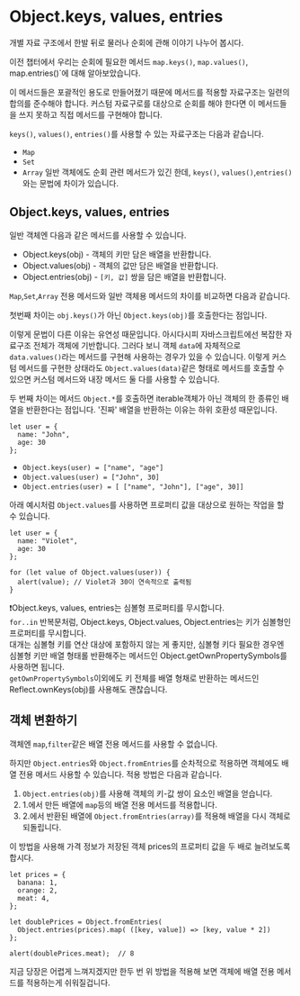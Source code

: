 # Object.keys, values, entries

개별 자료 구조에서 한발 뒤로 물러나 순회에 관해 이야기 나누어 봅시다.   
   
이전 챕터에서 우리는 순회에 필요한 메서드 `map.keys()`, `map.values()`, map.entries()`에 대해 알아보았습니다.   
   
이 메서드들은 포괄적인 용도로 만들어졌기 때문에 메서드를 적용할 자료구조는 일련의 합의를 준수해야 합니다. 커스텀 자료구로를 대상으로 순회를 해야 한다면 이 메서드들을 쓰지 못하고 직접 메서드를 구현해야 합니다.   
   
`keys()`, `values()`, `entries()`를 사용할 수 있는 자료구조는 다음과 같습니다.
- `Map`
- `Set`
- `Array`
일반 객체에도 순회 관련 메서드가 있긴 한데, `keys()`, `values()`,`entries()`와는 문법에 차이가 있습니다.


## Object.keys, values, entries

일반 객체엔 다음과 같은 메서드를 사용할 수 있습니다.
- Object.keys(obj) - 객체의 키만 담은 배열을 반환합니다.
- Object.values(obj) - 객체의 값만 담은 배열을 반환합니다.
- Object.entries(obj) - `[키, 값]` 쌍을 담은 배열을 반환합니다.

`Map`,`Set`,`Array` 전용 메서드와 일반 객체용 메서드의 차이를 비교하면 다음과 같습니다.   
   
첫번째 차이는 `obj.keys()`가 아닌 `Object.keys(obj)`를 호출한다는 점입니다.   
   
이렇게 문법이 다른 이유는 유연성 때문입니다. 아시다시피 자바스크립트에선 복잡한 자료구조 전체가 객체에 기반합니다. 그러다 보니 객체 `data`에 자체적으로 `data.values()`라는 메서드를 구현해 사용하는 경우가 있을 수 있습니다. 이렇게 커스텀 메서드를 구현한 상태라도 `Object.values(data)`같은 형태로 메서드를 호출할 수 있으면 커스텀 메서드와 내장 메서드 둘 다를 사용할 수 있습니다.   
   
두 번째 차이는 메서드 `Object.*`를 호출하면 iterable객체가 아닌 객체의 한 종류인 배열을 반환한다는 점입니다. '진짜' 배열을 반환하는 이유는 하위 호환성 때문입니다.
```
let user = {
  name: "John",
  age: 30
};
```
- `Object.keys(user) = ["name", "age"]`
- `Object.values(user) = ["John", 30]`
- `Object.entries(user) = [ ["name", "John"], ["age", 30]]`

아래 예시처럼 `Object.values`를 사용하면 프로퍼티 값을 대상으로 원하는 작업을 할 수 있습니다.
```
let user = {
  name: "Violet",
  age: 30
};

for (let value of Object.values(user)) {
  alert(value); // Violet과 30이 연속적으로 출력됨
}
```
   
❗Object.keys, values, entries는 심볼형 프로퍼티를 무시합니다.   
`for..in` 반복문처럼, Object.keys, Object.values, Object.entries는 키가 심볼형인 프로퍼티를 무시합니다.   
대개는 심볼형 키를 연산 대상에 포함하지 않는 게 좋지만, 심볼형 키다 필요한 경우엔 심볼형 키만 배열 형태롤 반환해주는 메서드인 Object.getOwnPropertySymbols를 사용하면 됩니다.   
`getOwnPropertySymbols`이외에도 키 전체를 배열 형채로 반환하는 메서드인 Reflect.ownKeys(obj)를 사용해도 괜찮습니다.


## 객체 변환하기

객체엔 `map`,`filter`같은 배열 전용 메서드를 사용할 수 없습니다.   
   
하지만 `Object.entries`와 `Object.fromEntries`를 순차적으로 적용하면 객체에도 배열 전용 메서드 사용할 수 있습니다. 적용 방법은 다음과 같습니다.   
1. `Object.entries(obj)`를 사용해 객체의 키-값 쌍이 요소인 배열을 얻습니다.
2. 1.에서 만든 배열에 `map`등의 배열 전용 메서드를 적용합니다.
3. 2.에서 반환된 배열에 `Object.fromEntries(array)`를 적용해 배열을 다시 객체로 되돌립니다.
   
이 방법을 사용해 가격 정보가 저장된 객체 prices의 프로퍼티 값을 두 배로 늘려보도록 합시다.
```
let prices = {
  banana: 1, 
  orange: 2,
  meat: 4,
};

let doublePrices = Object.fromEntries(
  Object.entries(prices).map( ([key, value]) => [key, value * 2])
};

alert(doublePrices.meat);  // 8
```
지금 당장은 어렵게 느껴지겠지만 한두 번 위 방법을 적용해 보면 객체에 배열 전용 메서드를 적용하는게 쉬워질겁니다.
